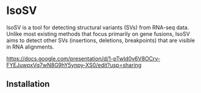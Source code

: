 # IsoSV

IsoSV is a tool for detecting structural variants (SVs) from RNA-seq data.  
Unlike most existing methods that focus primarily on gene fusions, IsoSV aims to detect other SVs (insertions, deletions, breakpoints) that are visible in RNA alignments.

https://docs.google.com/presentation/d/1-pTwId0y6V8OCrv-FYEJuwpxVq7wN8G9hY5ynpy-XS0/edit?usp=sharing



## Installation




